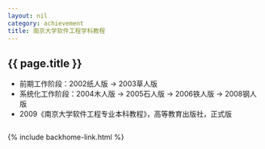 ```yaml
---
layout: nil
category: achievement
title: 南京大学软件工程学科教程
---
```


## {{  page.title  }}

* 前期工作阶段：2002纸人版 → 2003草人版
* 系统化工作阶段：2004木人版 → 2005石人版 → 2006铁人版 → 2008钢人版
* 2009《南京大学软件工程专业本科教程》，高等教育出版社，正式版

<a href="{{  site.baseurl  }}assets/achievement_cover.jpg" data-gal="lightbox" title="南京大学软件工程专业本科教程"><img src="{{  site.baseurl  }}assets/achievement_cover_thumb.jpg" class="frame fade" alt="" /></a>

{% include backhome-link.html %}